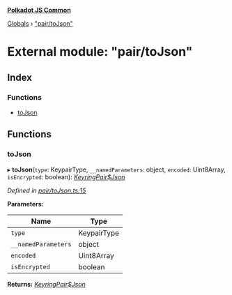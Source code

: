 **[Polkadot JS Common](../README.md)**

[Globals](../globals.md) › ["pair/toJson"](_pair_tojson_.md)

# External module: "pair/toJson"

## Index

### Functions

* [toJson](_pair_tojson_.md#tojson)

## Functions

###  toJson

▸ **toJson**(`type`: KeypairType, `__namedParameters`: object, `encoded`: Uint8Array, `isEncrypted`: boolean): *[KeyringPair$Json](../interfaces/_types_.keyringpair_json.md)*

*Defined in [pair/toJson.ts:15](https://github.com/polkadot-js/common/blob/5e494b7/packages/keyring/src/pair/toJson.ts#L15)*

**Parameters:**

Name | Type |
------ | ------ |
`type` | KeypairType |
`__namedParameters` | object |
`encoded` | Uint8Array |
`isEncrypted` | boolean |

**Returns:** *[KeyringPair$Json](../interfaces/_types_.keyringpair_json.md)*